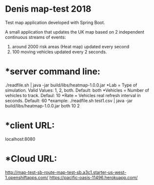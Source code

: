 # Denis map-test 2018
Test map application developed with Spring Boot.

A small application that updates the UK map based on 2 independent continuous streams of events: 
1) around 2000 risk areas (Heat map) updated every second 
2) 100 moving vehicles updated every 2 seconds.

*server command line:
=====================
./readfile.sh <heatmapfile> | java -jar build/libs/heatmap-1.0.0.jar <lab> <vehicles> <rate> 
*Lab = Type of simulation. Valid Values: 1, 2, both. Default: both
*Vehicles = Number of vehicles to track. Defaul: 10
*Rate = Vehicles real refresh interval in seconds. Default: 60
*example: ./readfile.sh test1.csv | java -jar build/libs/heatmap-1.0.0.jar both 10 2

*client URL:
============
localhost:8080

*Cloud URL:
===========
http://map-test-sb-route-map-test-sb.a3c1.starter-us-west-1.openshiftapps.com/
https://pacific-oasis-11496.herokuapp.com/




